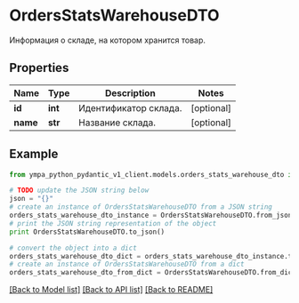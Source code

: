 # OrdersStatsWarehouseDTO

Информация о складе, на котором хранится товар.

## Properties
Name | Type | Description | Notes
------------ | ------------- | ------------- | -------------
**id** | **int** | Идентификатор склада. | [optional] 
**name** | **str** | Название склада. | [optional] 

## Example

```python
from ympa_python_pydantic_v1_client.models.orders_stats_warehouse_dto import OrdersStatsWarehouseDTO

# TODO update the JSON string below
json = "{}"
# create an instance of OrdersStatsWarehouseDTO from a JSON string
orders_stats_warehouse_dto_instance = OrdersStatsWarehouseDTO.from_json(json)
# print the JSON string representation of the object
print OrdersStatsWarehouseDTO.to_json()

# convert the object into a dict
orders_stats_warehouse_dto_dict = orders_stats_warehouse_dto_instance.to_dict()
# create an instance of OrdersStatsWarehouseDTO from a dict
orders_stats_warehouse_dto_from_dict = OrdersStatsWarehouseDTO.from_dict(orders_stats_warehouse_dto_dict)
```
[[Back to Model list]](../README.md#documentation-for-models) [[Back to API list]](../README.md#documentation-for-api-endpoints) [[Back to README]](../README.md)


